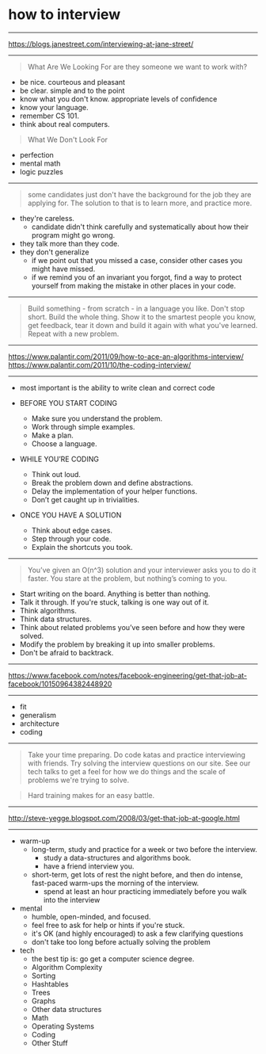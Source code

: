 # how to interview

---

https://blogs.janestreet.com/interviewing-at-jane-street/

---

> What Are We Looking For
> are they someone we want to work with?

- be nice. courteous and pleasant
- be clear. simple and to the point
- know what you don't know. appropriate levels of confidence
- know your language.
- remember CS 101.
- think about real computers.

> What We Don't Look For

- perfection
- mental math
- logic puzzles

---

> some candidates just don't have the background for the job they are applying for.
> The solution to that is to learn more, and practice more.


- they're careless.
    - candidate didn't think carefully and systematically about how their program might go wrong.
- they talk more than they code.
- they don't generalize
    - if we point out that you missed a case, consider other cases you might have missed.
    - if we remind you of an invariant you forgot, find a way to protect yourself from making the mistake in other places in your code.

---

> Build something - from scratch - in a language you like. Don't stop short. Build the whole thing.
> Show it to the smartest people you know, get feedback, tear it down and build it again with what you've learned.
> Repeat with a new problem.

---

https://www.palantir.com/2011/09/how-to-ace-an-algorithms-interview/
https://www.palantir.com/2011/10/the-coding-interview/

---

- most important is the ability to write clean and correct code

- BEFORE YOU START CODING
    - Make sure you understand the problem.
    - Work through simple examples.
    - Make a plan.
    - Choose a language.
- WHILE YOU’RE CODING
    - Think out loud.
    - Break the problem down and define abstractions.
    - Delay the implementation of your helper functions.
    - Don’t get caught up in trivialities.
- ONCE YOU HAVE A SOLUTION
    - Think about edge cases.
    - Step through your code.
    - Explain the shortcuts you took.

---

> You’ve given an O(n^3) solution and your interviewer asks you to do it faster.
> You stare at the problem, but nothing’s coming to you.

- Start writing on the board. Anything is better than nothing.
- Talk it through. If you're stuck, talking is one way out of it.
- Think algorithms.
- Think data structures.
- Think about related problems you’ve seen before and how they were solved.
- Modify the problem by breaking it up into smaller problems.
- Don't be afraid to backtrack.

---

https://www.facebook.com/notes/facebook-engineering/get-that-job-at-facebook/10150964382448920

---

- fit
- generalism
- architecture
- coding

---

> Take your time preparing.
> Do code katas and practice interviewing with friends.
> Try solving the interview questions on our site.
> See our tech talks to get a feel for how we do things and the scale of problems we're trying to solve.

> Hard training makes for an easy battle.

---

http://steve-yegge.blogspot.com/2008/03/get-that-job-at-google.html

---

- warm-up
    - long-term, study and practice for a week or two before the interview.
        - study a data-structures and algorithms book.
        - have a friend interview you.
    - short-term, get lots of rest the night before, and then do intense, fast-paced warm-ups the morning of the interview.
        - spend at least an hour practicing immediately before you walk into the interview
- mental
    - humble, open-minded, and focused.
    - feel free to ask for help or hints if you're stuck.
    - it's OK (and highly encouraged) to ask a few clarifying questions
    - don't take too long before actually solving the problem
- tech
    - the best tip is: go get a computer science degree.
    - Algorithm Complexity
    - Sorting
    - Hashtables
    - Trees
    - Graphs
    - Other data structures
    - Math
    - Operating Systems
    - Coding
    - Other Stuff
